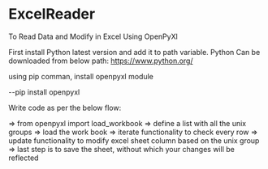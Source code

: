 # ExcelReader
To Read Data and Modify in Excel Using OpenPyXl

First install Python latest version and add it to path variable. Python Can be downloaded from below path:
https://www.python.org/


using pip comman, install openpyxl module

--pip install openpyxl

Write code as per the below flow:

=> from openpyxl import load_workbook
=> define a list with all the unix groups
=> load the work book
=> iterate functionality to check every row
=> update functionality to modify excel sheet column based on the unix group
=> last step is to save the sheet, without which your changes will be reflected
